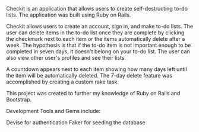 Checkit is an application that allows users to create self-destructing to-do lists. The application was built using Ruby on Rails.

Checkit allows users to create an account, sign in, and make to-do lists. The user can delete items in the to-do list once they are complete by clicking the checkmark next to each item or the items automatically delete after a week. The hypothesis is that if the to-do item is not important enough to be completed in seven days, it doesn't belong on your to-do list. The user can also view other user's profiles and see their lists.

A countdown appears next to each item showing how many days left until the item will be automatically deleted. The 7-day delete feature was accomplished by creating a custom rake task.

This project was created to further my knowledge of Ruby on Rails and Bootstrap. 


Development Tools and Gems include:

Devise for authentication
Faker for seeding the database
